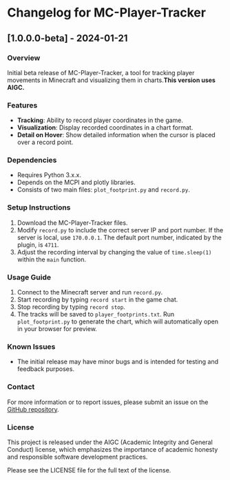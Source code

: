 # Changelog for MC-Player-Tracker

## [1.0.0.0-beta] - 2024-01-21
### Overview
Initial beta release of MC-Player-Tracker, a tool for tracking player movements in Minecraft and visualizing them in charts.**This version uses AIGC.**

### Features
- **Tracking**: Ability to record player coordinates in the game.
- **Visualization**: Display recorded coordinates in a chart format.
- **Detail on Hover**: Show detailed information when the cursor is placed over a record point.

### Dependencies
- Requires Python 3.x.x.
- Depends on the MCPI and plotly libraries.
- Consists of two main files: `plot_footprint.py` and `record.py`.

### Setup Instructions
1. Download the MC-Player-Tracker files.
2. Modify `record.py` to include the correct server IP and port number. If the server is local, use `170.0.0.1`. The default port number, indicated by the plugin, is `4711`.
3. Adjust the recording interval by changing the value of `time.sleep(1)` within the `main` function.

### Usage Guide
1. Connect to the Minecraft server and run `record.py`.
2. Start recording by typing `record start` in the game chat.
3. Stop recording by typing `record stop`.
4. The tracks will be saved to `player_footprints.txt`. Run `plot_footprint.py` to generate the chart, which will automatically open in your browser for preview.

### Known Issues
- The initial release may have minor bugs and is intended for testing and feedback purposes.

### Contact
For more information or to report issues, please submit an issue on the [GitHub repository](https://github.com/yourusername/mc-player-tracker/issues).

### License
This project is released under the AIGC (Academic Integrity and General Conduct) license, which emphasizes the importance of academic honesty and responsible software development practices.

Please see the LICENSE file for the full text of the license.